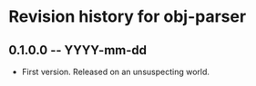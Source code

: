 # Revision history for obj-parser

## 0.1.0.0 -- YYYY-mm-dd

* First version. Released on an unsuspecting world.
